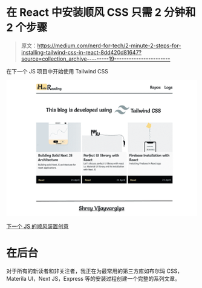 # 在 React 中安装顺风 CSS 只需 2 分钟和 2 个步骤

> 原文：<https://medium.com/nerd-for-tech/2-minute-2-steps-for-installing-tailwind-css-in-react-8dd420d81647?source=collection_archive---------19----------------------->

在下一个 JS 项目中开始使用 Tailwind CSS

![](img/0aa7072f3774b4ee8b03a57ea7328334.png)

[下一个 JS 的顺风装置创意](http://ihatereading.in)

# 在后台

对于所有的新读者和非关注者，我正在为最常用的第三方库如布尔玛 CSS，Materila UI，Next JS，Express 等的安装过程创建一个完整的系列文章。